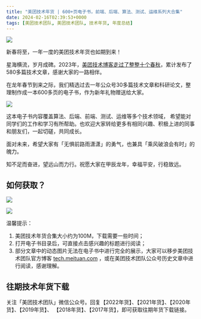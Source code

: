 ```yaml
---
title: "美团技术年货 | 600+页电子书，前端、后端、算法、测试、运维系列大合集"
date: 2024-02-16T02:39:53+0000
tags: [美团技术团队, 美团技术团队, 技术年货, 年度总结]
---
```


![](https://p0.meituan.net/travelcube/4dbf98b8e510c07434208a43146d00612643417.png)


新春将至，一年一度的美团技术年货也如期到来！



星海横流，岁月成碑。2023年，[美团技术博客走过了整整十个春秋](https://tech.meituan.com/2023/12/04/ten-years-of-meituan-technology-blog.html)，累计发布了580多篇技术文章，感谢大家的一路相伴。



在龙年春节到来之际，我们精选过去一年公众号30多篇技术文章和科研论文，整理制作成一本600多页的电子书，作为新年礼物赠送给大家。



![](https://p0.meituan.net/travelcube/a14b311e60ba240040fb9f82e2f93edd596711.png)



这本电子书内容覆盖算法、后端、前端、测试、运维等多个技术领域， 希望能对同学们的工作和学习有所帮助。也欢迎大家转给更多有相同兴趣、积极上进的同事和朋友们，一起切磋，共同成长。



面对未来，希望大家有「无惧前路雨潇潇」的勇气，也兼具「乘风破浪会有时」的魄力。



知不足而奋进，望远山而力行。祝愿大家在甲辰龙年，幸福平安，行稳致远。



## 如何获取？


![](https://p0.meituan.net/travelcube/3165cadd0765d04e69f879b007e07468313623.png)



![](https://p0.meituan.net/travelcube/3b2255e1da1d7689c0f9a2f628e2d8a6605188.png)



温馨提示：



1. 美团技术年货合集大小约为100M，下载需要一些时间；
2. 打开电子书目录后，可直接点击感兴趣的标题进行阅读；
3. 部分文章中的动态图片无法在电子书中进行完全的展示，大家可以移步美团技术团队官方博客 [tech.meituan.com](https://tech.meituan.com/) ，或在美团技术团队公众号历史文章中进行阅读，感谢理解。


## 往期技术年货下载


关注「美团技术团队」微信公众号。回复【2022年货】、【2021年货】、【2020年货】、【2019年货】、 【2018年货】、【2017年货】，即可获取往期年货下载链接。





